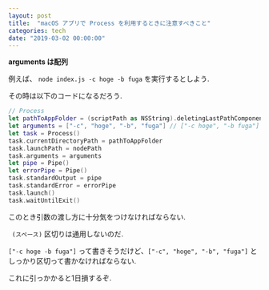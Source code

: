 ```yaml
---
layout: post
title:  "macOS アプリで Process を利用するときに注意すべきこと"
categories: tech
date: "2019-03-02 00:00:00"
---
```


**arguments は配列**

例えば、 `node index.js -c hoge -b fuga` を実行するとしよう.


その時は以下のコードになるだろう.


```swift
// Process
let pathToAppFolder = (scriptPath as NSString).deletingLastPathComponent
let arguments = ["-c", "hoge", "-b", "fuga"] // ["-c hoge", "-b fuga"] や ["-c hoge -b fuga"] にしてはいけない
let task = Process()
task.currentDirectoryPath = pathToAppFolder
task.launchPath = nodePath
task.arguments = arguments
let pipe = Pipe()
let errorPipe = Pipe()
task.standardOutput = pipe
task.standardError = errorPipe
task.launch()
task.waitUntilExit()
```

このとき引数の渡し方に十分気をつけなければならない.


` (スペース)` 区切りは通用しないのだ.

`["-c hoge -b fuga"]` って書きそうだけど、`["-c", "hoge", "-b", "fuga"]` としっかり区切って書かなければならない.

これに引っかかると1日損するぞ.

